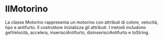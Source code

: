 # IlMotorino
 La classe Motorino rappresenta un motorino con attributi di colore, velocità, tipo e antifurto. Il costruttore inizializza gli attributi. I metodi includono getVelocità, accelera, inserisciAntifurto, disinserisciAntifurto e toString.
